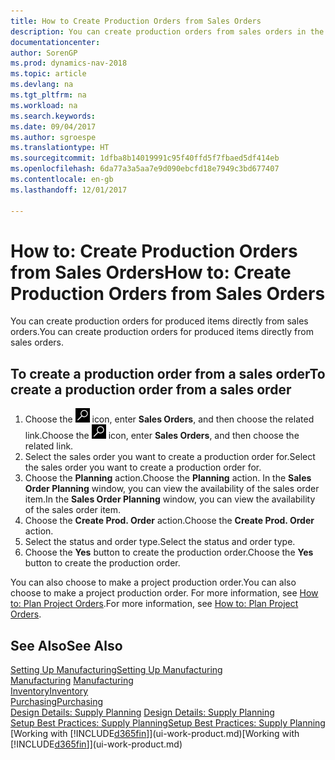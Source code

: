 ```yaml
---
title: How to Create Production Orders from Sales Orders
description: You can create production orders from sales orders in the Sales & Marketing department.
documentationcenter: 
author: SorenGP
ms.prod: dynamics-nav-2018
ms.topic: article
ms.devlang: na
ms.tgt_pltfrm: na
ms.workload: na
ms.search.keywords: 
ms.date: 09/04/2017
ms.author: sgroespe
ms.translationtype: HT
ms.sourcegitcommit: 1dfba8b14019991c95f40ffd5f7fbaed5df414eb
ms.openlocfilehash: 6da77a3a5aa7e9d090ebcfd18e7949c3bd677407
ms.contentlocale: en-gb
ms.lasthandoff: 12/01/2017

---
```

# <a name="how-to-create-production-orders-from-sales-orders"></a><span data-ttu-id="3d5dc-103">How to: Create Production Orders from Sales Orders</span><span class="sxs-lookup"><span data-stu-id="3d5dc-103">How to: Create Production Orders from Sales Orders</span></span>
<span data-ttu-id="3d5dc-104">You can create production orders for produced items directly from sales orders.</span><span class="sxs-lookup"><span data-stu-id="3d5dc-104">You can create production orders for produced items directly from sales orders.</span></span>  

## <a name="to-create-a-production-order-from-a-sales-order"></a><span data-ttu-id="3d5dc-105">To create a production order from a sales order</span><span class="sxs-lookup"><span data-stu-id="3d5dc-105">To create a production order from a sales order</span></span>  

1.  <span data-ttu-id="3d5dc-106">Choose the ![Search for Page or Report](media/ui-search/search_small.png "Search for Page or Report icon") icon, enter **Sales Orders**, and then choose the related link.</span><span class="sxs-lookup"><span data-stu-id="3d5dc-106">Choose the ![Search for Page or Report](media/ui-search/search_small.png "Search for Page or Report icon") icon, enter **Sales Orders**, and then choose the related link.</span></span>  
2.  <span data-ttu-id="3d5dc-107">Select the sales order you want to create a production order for.</span><span class="sxs-lookup"><span data-stu-id="3d5dc-107">Select the sales order you want to create a production order for.</span></span>  
3.  <span data-ttu-id="3d5dc-108">Choose the **Planning** action.</span><span class="sxs-lookup"><span data-stu-id="3d5dc-108">Choose the **Planning** action.</span></span> <span data-ttu-id="3d5dc-109">In the **Sales Order Planning** window, you can view the availability of the sales order item.</span><span class="sxs-lookup"><span data-stu-id="3d5dc-109">In the **Sales Order Planning** window, you can view the availability of the sales order item.</span></span>  
4.  <span data-ttu-id="3d5dc-110">Choose the **Create Prod. Order** action.</span><span class="sxs-lookup"><span data-stu-id="3d5dc-110">Choose the **Create Prod. Order** action.</span></span>  
5.  <span data-ttu-id="3d5dc-111">Select the status and order type.</span><span class="sxs-lookup"><span data-stu-id="3d5dc-111">Select the status and order type.</span></span>  
6.  <span data-ttu-id="3d5dc-112">Choose the **Yes** button to create the production order.</span><span class="sxs-lookup"><span data-stu-id="3d5dc-112">Choose the **Yes** button to create the production order.</span></span>

<span data-ttu-id="3d5dc-113">You can also choose to make a project production order.</span><span class="sxs-lookup"><span data-stu-id="3d5dc-113">You can also choose to make a project production order.</span></span> <span data-ttu-id="3d5dc-114">For more information, see [How to: Plan Project Orders](production-how-to-plan-project-orders.md).</span><span class="sxs-lookup"><span data-stu-id="3d5dc-114">For more information, see [How to: Plan Project Orders](production-how-to-plan-project-orders.md).</span></span>   

## <a name="see-also"></a><span data-ttu-id="3d5dc-115">See Also</span><span class="sxs-lookup"><span data-stu-id="3d5dc-115">See Also</span></span>  
[<span data-ttu-id="3d5dc-116">Setting Up Manufacturing</span><span class="sxs-lookup"><span data-stu-id="3d5dc-116">Setting Up Manufacturing</span></span>](production-configure-production-processes.md)  
<span data-ttu-id="3d5dc-117">[Manufacturing](production-manage-manufacturing.md)  </span><span class="sxs-lookup"><span data-stu-id="3d5dc-117">[Manufacturing](production-manage-manufacturing.md)  </span></span>  
[<span data-ttu-id="3d5dc-118">Inventory</span><span class="sxs-lookup"><span data-stu-id="3d5dc-118">Inventory</span></span>](inventory-manage-inventory.md)  
[<span data-ttu-id="3d5dc-119">Purchasing</span><span class="sxs-lookup"><span data-stu-id="3d5dc-119">Purchasing</span></span>](purchasing-manage-purchasing.md)  
<span data-ttu-id="3d5dc-120">[Design Details: Supply Planning](design-details-supply-planning.md) </span><span class="sxs-lookup"><span data-stu-id="3d5dc-120">[Design Details: Supply Planning](design-details-supply-planning.md) </span></span>  
[<span data-ttu-id="3d5dc-121">Setup Best Practices: Supply Planning</span><span class="sxs-lookup"><span data-stu-id="3d5dc-121">Setup Best Practices: Supply Planning</span></span>](setup-best-practices-supply-planning.md)  
<span data-ttu-id="3d5dc-122">[Working with [!INCLUDE[d365fin](includes/d365fin_md.md)]](ui-work-product.md)</span><span class="sxs-lookup"><span data-stu-id="3d5dc-122">[Working with [!INCLUDE[d365fin](includes/d365fin_md.md)]](ui-work-product.md)</span></span>

